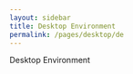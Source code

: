 ```yaml
---
layout: sidebar
title: Desktop Environment
permalink: /pages/desktop/de
---
```


Desktop Environment
 

